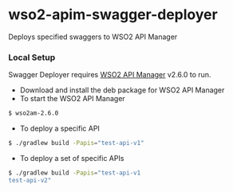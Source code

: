 # wso2-apim-swagger-deployer

Deploys specified swaggers to WSO2 API Manager

### Local Setup

Swagger Deployer requires [WSO2 API Manager](https://wso2.com/api-management/install/) v2.6.0 to run.

- Download and install the deb package for WSO2 API Manager
- To start the WSO2 API Manager 
```sh
$ wso2am-2.6.0
```
- To deploy a specific API
```sh
$ ./gradlew build -Papis="test-api-v1"
```
- To deploy a set of specific APIs
```sh
$ ./gradlew build -Papis="test-api-v1
test-api-v2"
```
